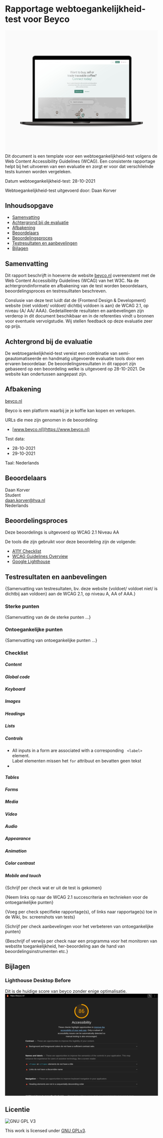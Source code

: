 # Rapportage webtoegankelijkheid-test voor Beyco
![Beyco website mockup](assets/mockup.jpg)
Dit document is een template voor een webtoegankelijkheid-test volgens de Web Content Accessibility Guidelines (WCAG). Een consistente rapportage helpt bij het uitvoeren van een evaluatie en zorgt er voor dat verschilelnde tests kunnen worden vergeleken.

Datum webtoegankelijkheid-test: 28-10-2021

Webtoegankelijkheid-test uitgevoerd door: Daan Korver

## Inhoudsopgave
  * [Samenvatting](#samenvatting)
  * [Achtergrond bij de evaluatie](#achtergrond-bij-de-evaluatie)
  * [Afbakening](#afbakening)
  * [Beoordelaars](#beoordelaars)
  * [Beoordelingsproces](#beoordelingsproces)
  * [Testresultaten en aanbevelingen](#testresultaten-en-aanbevelingen)
  * [Bijlagen](#bijlagen)

## Samenvatting
Dit rapport beschrijft in hoeverre de website [beyco.nl](https://www/beyco.nl) overeenstemt met de Web Content Accessibility Guidelines (WCAG) van het W3C. Na de achtergrondinformatie en afbakening van de test worden beoordelaars, beoordelingsproces en testresulltaten beschreven.

Conslusie van deze test luidt dat de {Frontend Design & Development} website {niet voldoet/ voldoet/ dichtbij voldoen is aan} de WCAG 2.1, op niveau {A/ AA/ AAA}. Gedetailleerde resultaten en aanbevelingen zijn verderop in dit document beschikbaar en in de referenties vindt u bronnen voor eventuele vervolgstudie. Wij stellen feedback op deze evaluatie zeer op prijs.

## Achtergrond bij de evaluatie
De webtoegankelijkheid-test vereist een combinatie van semi-geautomatiseerde en handmatig uitgevoerde evaluatie tools door een ervaren beoordelaar. De beoordelingsresultaten in dit rapport zijn gebaseerd op een beoordeling welke is uitgevoerd op 28-10-2021. De website kan ondertussen aangepast zijn.

## Afbakening
[beyco.nl](https://www.beyco.nl)

Beyco is een platform waarbij je je koffie kan kopen en verkopen.

URLs die mee zijn genomen in de beoordeling:
* [www.beyco.nl](https://www.beyco.nl)


Test data:
* 28-10-2021
* 29-10-2021

Taal: Nederlands

## Beoordelaars
Daan Korver  
Student  
daan.korver@hva.nl  
Nederlands


## Beoordelingsproces
Deze beoordelings is uitgevoerd op WCAG 2.1 Niveau AA

De tools die zijn gebruikt voor deze beoordeling zijn de volgende:
* [A11Y Checklist](https://www.a11yproject.com/checklist/)
* [WCAG Guidelines Overview](https://www.w3.org/WAI/standards-guidelines/wcag/)
* [Google Lighthouse](https://developers.google.com/web/tools/lighthouse)

## Testresultaten en aanbevelingen
{Samenvatting van testresultaten, bv. deze website {voldoet/ voldoet niet/ is dichtbij aan voldoen} aan de WCAG 2.1, op niveau A, AA of AAA.}

### Sterke punten
{Samenvatting van de de sterke punten ...}

### Ontoegankelijke punten
{Samenvatting van ontoegankelijke punten ...}

### Checklist 

##### Content

##### Global code

##### Keyboard

##### Images

##### Headings

##### Lists

##### Controls
* All inputs in a form are associated with a corresponding  ```
<label>``` element.   
Label elementen missen het ```for``` attribuut en bevatten geen tekst
* 
##### Tables

##### Forms



##### Media

##### Video

##### Audio

##### Appearance

##### Animation

##### Color contrast

##### Mobile and touch

{Schrijf per check wat er uit de test is gekomen}

{Neem links op naar de WCAG 2.1 succescriteria en technieken voor de ontoegankelijke punten}

{Voeg per check specifieke rapportage(s), of links naar rapportage(s) toe in de Wiki, bv. screenshots van tests}

{Schrijf per check aanbevelingen voor het verbeteren van ontoegankelijke punten}

{Beschrijf of verwijs per check naar een programma voor het monitoren van webstite toegankelijkheid, her-beoordeling aan de hand van beoordelingsinstrumenten etc.}

## Bijlagen

### Lighthouse Desktop Before
Dit is de huidige score van beyco zonder enige optimalisatie.
![Lighthouse Desktop Before](assets/lighthouse_desktop_before.png)

## Licentie

![GNU GPL V3](https://www.gnu.org/graphics/gplv3-127x51.png)

This work is licensed under [GNU GPLv3](./LICENSE).
